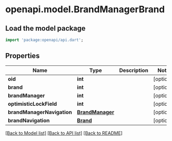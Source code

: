 # openapi.model.BrandManagerBrand

## Load the model package
```dart
import 'package:openapi/api.dart';
```

## Properties
Name | Type | Description | Notes
------------ | ------------- | ------------- | -------------
**oid** | **int** |  | [optional] 
**brand** | **int** |  | [optional] 
**brandManager** | **int** |  | [optional] 
**optimisticLockField** | **int** |  | [optional] 
**brandManagerNavigation** | [**BrandManager**](BrandManager.md) |  | [optional] 
**brandNavigation** | [**Brand**](Brand.md) |  | [optional] 

[[Back to Model list]](../README.md#documentation-for-models) [[Back to API list]](../README.md#documentation-for-api-endpoints) [[Back to README]](../README.md)


